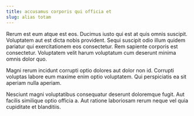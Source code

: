 ```yaml
---
title: accusamus corporis qui officia et
slug: alias totam
---
```


Rerum est eum atque est eos. Ducimus iusto qui est at quis omnis suscipit. Voluptatem aut est dicta nobis provident. Sequi suscipit odio illum quidem pariatur qui exercitationem eos consectetur. Rem sapiente corporis est consectetur. Voluptatem velit harum voluptatum cum deserunt minima omnis dolor quo.

Magni rerum incidunt corrupti optio dolores aut dolor non id. Corrupti voluptas labore eum maxime enim optio voluptatem. Qui perspiciatis ea sit aperiam nulla aperiam.

Nesciunt magni voluptatibus consequatur deserunt doloremque fugit. Aut facilis similique optio officia a. Aut ratione laboriosam rerum neque vel quia cupiditate et blanditiis.

